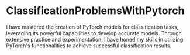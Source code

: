 # ClassificationProblemsWithPytorch

I have mastered the creation of PyTorch models for classification tasks, leveraging its powerful capabilities to develop accurate models. Through extensive practice and experimentation, I have honed my skills in utilizing PyTorch's functionalities to achieve successful classification results.

